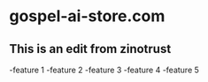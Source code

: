 # gospel-ai-store.com

## This is an edit from zinotrust

-feature 1
-feature 2
-feature 3
-feature 4
-feature 5
